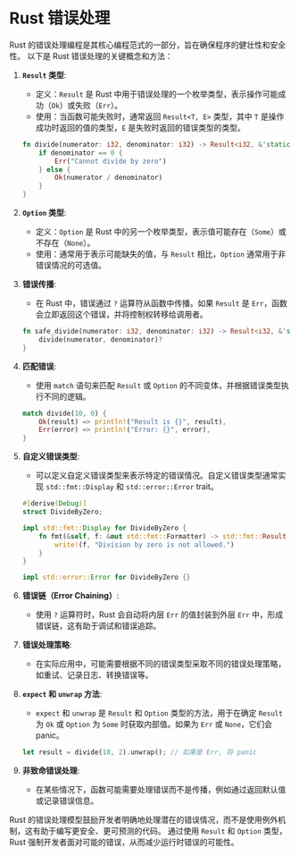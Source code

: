 # Rust 错误处理

Rust 的错误处理编程是其核心编程范式的一部分，旨在确保程序的健壮性和安全性。
以下是 Rust 错误处理的关键概念和方法：

1. **`Result` 类型**:
   - 定义：`Result` 是 Rust 中用于错误处理的一个枚举类型，表示操作可能成功（`Ok`）或失败（`Err`）。
   - 使用：当函数可能失败时，通常返回 `Result<T, E>` 类型，其中 `T` 是操作成功时返回的值的类型，`E` 是失败时返回的错误类型的类型。

   ```rust
   fn divide(numerator: i32, denominator: i32) -> Result<i32, &'static str> {
       if denominator == 0 {
           Err("Cannot divide by zero")
       } else {
           Ok(numerator / denominator)
       }
   }
   ```

2. **`Option` 类型**:
   - 定义：`Option` 是 Rust 中的另一个枚举类型，表示值可能存在（`Some`）或不存在（`None`）。
   - 使用：通常用于表示可能缺失的值，与 `Result` 相比，`Option` 通常用于非错误情况的可选值。

3. **错误传播**:
   - 在 Rust 中，错误通过 `?` 运算符从函数中传播。如果 `Result` 是 `Err`，函数会立即返回这个错误，并将控制权转移给调用者。

   ```rust
   fn safe_divide(numerator: i32, denominator: i32) -> Result<i32, &'static str> {
       divide(numerator, denominator)?
   }
   ```

4. **匹配错误**:
   - 使用 `match` 语句来匹配 `Result` 或 `Option` 的不同变体，并根据错误类型执行不同的逻辑。

   ```rust
   match divide(10, 0) {
       Ok(result) => println!("Result is {}", result),
       Err(error) => println!("Error: {}", error),
   }
   ```

5. **自定义错误类型**:
   - 可以定义自定义错误类型来表示特定的错误情况。自定义错误类型通常实现 `std::fmt::Display` 和 `std::error::Error` trait。

   ```rust
   #[derive(Debug)]
   struct DivideByZero;

   impl std::fmt::Display for DivideByZero {
       fn fmt(&self, f: &mut std::fmt::Formatter) -> std::fmt::Result {
           write!(f, "Division by zero is not allowed.")
       }
   }

   impl std::error::Error for DivideByZero {}
   ```

6. **错误链（Error Chaining）**:
   - 使用 `?` 运算符时，Rust 会自动将内层 `Err` 的值封装到外层 `Err` 中，形成错误链，这有助于调试和错误追踪。

7. **错误处理策略**:
   - 在实际应用中，可能需要根据不同的错误类型采取不同的错误处理策略，如重试、记录日志、转换错误等。

8. **`expect` 和 `unwrap` 方法**:
   - `expect` 和 `unwrap` 是 `Result` 和 `Option` 类型的方法，用于在确定 `Result` 为 `Ok` 或 `Option` 为 `Some` 时获取内部值。如果为 `Err` 或 `None`，它们会 panic。

   ```rust
   let result = divide(10, 2).unwrap(); // 如果是 Err, 将 panic
   ```

9. **非致命错误处理**:
   - 在某些情况下，函数可能需要处理错误而不是传播，例如通过返回默认值或记录错误信息。

Rust 的错误处理模型鼓励开发者明确地处理潜在的错误情况，而不是使用例外机制，这有助于编写更安全、更可预测的代码。
通过使用 `Result` 和 `Option` 类型，Rust 强制开发者面对可能的错误，从而减少运行时错误的可能性。
